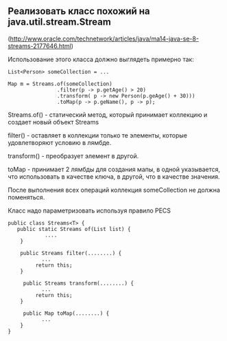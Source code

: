 Реализовать класс похожий на java.util.stream.Stream 
---
(http://www.oracle.com/technetwork/articles/java/ma14-java-se-8-streams-2177646.html)

Использование этого класса должно выглядеть примерно так:

    List<Person> someCollection = ...

    Map m = Streams.of(someCollection)
                    .filter(p -> p.getAge() > 20)
                    .transform( p -> new Person(p.geAge() + 30)))
                    .toMap(p -> p.geName(), p -> p);

Streams.of() - статический метод, который принимает коллекцию и создает новый объект Streams

filter() - оставляет в коллекции только те элементы, которые удовлетворяют условию в лямбде.

transform() - преобразует элемент в другой.

toMap - принимает 2 лямбды для создания мапы, в одной указывается, что использовать в качестве ключа, в другой, что в качестве значения.

После выполнения всех операций коллекция someCollection не должна поменяться.

Класс надо параметризовать используя правило PECS


    public class Streams<T> {
       public static Streams of(List list) {
                ....
        }
    
        public Streams filter(........) {
               ...
             return this;
        }
    
         public Streams transform(........) {
               ...
             return this;
        }
    
         public Map toMap(........) {
               ...  
        }
    }
